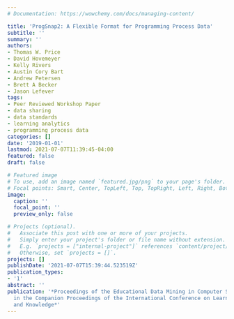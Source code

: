 ```yaml
---
# Documentation: https://wowchemy.com/docs/managing-content/

title: 'ProgSnap2: A Flexible Format for Programming Process Data'
subtitle: ''
summary: ''
authors:
- Thomas W. Price
- David Hovemeyer
- Kelly Rivers
- Austin Cory Bart
- Andrew Petersen
- Brett A Becker
- Jason Lefever
tags:
- Peer Reviewed Workshop Paper
- data sharing
- data standards
- learning analytics
- programming process data
categories: []
date: '2019-01-01'
lastmod: 2021-07-07T11:39:45-04:00
featured: false
draft: false

# Featured image
# To use, add an image named `featured.jpg/png` to your page's folder.
# Focal points: Smart, Center, TopLeft, Top, TopRight, Left, Right, BottomLeft, Bottom, BottomRight.
image:
  caption: ''
  focal_point: ''
  preview_only: false

# Projects (optional).
#   Associate this post with one or more of your projects.
#   Simply enter your project's folder or file name without extension.
#   E.g. `projects = ["internal-project"]` references `content/project/deep-learning/index.md`.
#   Otherwise, set `projects = []`.
projects: []
publishDate: '2021-07-07T15:39:44.523519Z'
publication_types:
- '1'
abstract: ''
publication: '*Proceedings of the Educational Data Mining in Computer Science Workshop
  in the Companion Proceedings of the International Conference on Learning Analytics
  and Knowledge*'
---
```

